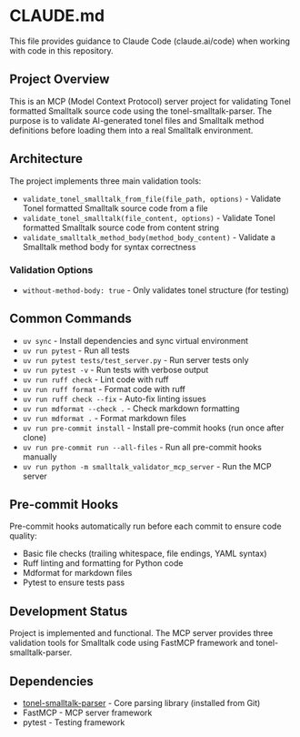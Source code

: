 # CLAUDE.md

This file provides guidance to Claude Code (claude.ai/code) when working with code in this repository.

## Project Overview

This is an MCP (Model Context Protocol) server project for validating Tonel formatted Smalltalk source code using the tonel-smalltalk-parser. The purpose is to validate AI-generated tonel files and Smalltalk method definitions before loading them into a real Smalltalk environment.

## Architecture

The project implements three main validation tools:

- `validate_tonel_smalltalk_from_file(file_path, options)` - Validate Tonel formatted Smalltalk source code from a file
- `validate_tonel_smalltalk(file_content, options)` - Validate Tonel formatted Smalltalk source code from content string
- `validate_smalltalk_method_body(method_body_content)` - Validate a Smalltalk method body for syntax correctness

### Validation Options

- `without-method-body: true` - Only validates tonel structure (for testing)

## Common Commands

- `uv sync` - Install dependencies and sync virtual environment
- `uv run pytest` - Run all tests
- `uv run pytest tests/test_server.py` - Run server tests only
- `uv run pytest -v` - Run tests with verbose output
- `uv run ruff check` - Lint code with ruff
- `uv run ruff format` - Format code with ruff
- `uv run ruff check --fix` - Auto-fix linting issues
- `uv run mdformat --check .` - Check markdown formatting
- `uv run mdformat .` - Format markdown files
- `uv run pre-commit install` - Install pre-commit hooks (run once after clone)
- `uv run pre-commit run --all-files` - Run all pre-commit hooks manually
- `uv run python -m smalltalk_validator_mcp_server` - Run the MCP server

## Pre-commit Hooks

Pre-commit hooks automatically run before each commit to ensure code quality:

- Basic file checks (trailing whitespace, file endings, YAML syntax)
- Ruff linting and formatting for Python code
- Mdformat for markdown files
- Pytest to ensure tests pass

## Development Status

Project is implemented and functional. The MCP server provides three validation tools for Smalltalk code using FastMCP framework and tonel-smalltalk-parser.

## Dependencies

- [tonel-smalltalk-parser](https://github.com/mumez/tonel-smalltalk-parser) - Core parsing library (installed from Git)
- FastMCP - MCP server framework
- pytest - Testing framework
